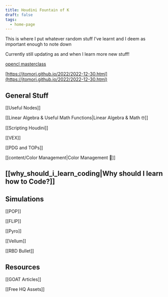 ```yaml
---
title: Houdini Fountain of K
draft: false
tags:
  - home-page
---
```


This is where I put whatever random stuff I’ve learnt and I deem as important enough to note down

Currently still updating as and when I learn more new stuff!

[opencl masterclass](https://www.sidefx.com/tutorials/houdini-165-masterclass-opencl/)

[https://jtomori.github.io/2022/2022-12-30.html](https://jtomori.github.io/2022/2022-12-30.html)

## General Stuff

[[Useful Nodes]]

[[Linear Algebra & Useful Math Functions|Linear Algebra & Math 🤓]]

[[Scripting Houdini]]

[[VEX]]

[[PDG and TOPs]]

[[content/Color Management|Color Management 🎨]]
##  [[why_should_i_learn_coding|Why should I learn how to Code?]]

## Simulations

[[POP]]

[[FLIP]]

[[Pyro]]

[[Vellum]]

[[RBD Bullet]]

  

## Resources

[[GOAT Articles]]

[[Free HQ Assets]]